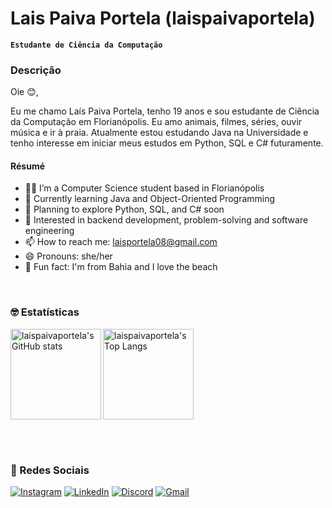 # Lais Paiva Portela (laispaivaportela)
**`Estudante de Ciência da Computação`**

### Descrição
Oie 😊,

Eu me chamo Laís Paiva Portela, tenho 19 anos e sou estudante de Ciência da Computação em Florianópolis. Eu amo animais, filmes, séries, ouvir música e ir à praia.
Atualmente estou estudando Java na Universidade e tenho interesse em iniciar meus estudos em Python, SQL e C# futuramente.

#### Résumé
- 👩‍💻 I’m a Computer Science student based in Florianópolis
- 🌱 Currently learning Java and Object-Oriented Programming
- 📌 Planning to explore Python, SQL, and C# soon
- 🎯 Interested in backend development, problem-solving and software engineering
- 📫 How to reach me: laisportela08@gmail.com
- 😄 Pronouns: she/her
- 🌊 Fun fact: I'm from Bahia and I love the beach
<br>

### 🤓 Estatísticas 

  <img 
    align="left"
    alt="laispaivaportela's GitHub stats" 
    height="145" 
    src="https://github-readme-stats.vercel.app/api?username=laispaivaportela&show_icons=true&theme=solarized-light" 
  />

 <img 
    align="center"
    alt="laispaivaportela's Top Langs" 
    height="145" 
    src="https://github-readme-stats.vercel.app/api/top-langs/?username=laispaivaportela&theme=solarized-light&layout=compact&custom_title=Tecnologias" 
  />
</div>

<br><br>
### 🔗 Redes Sociais
[![Instagram](https://img.shields.io/badge/Instagram-@lais.portela-%23E4405F.svg?logo=instagram&logoColor=white)](https://www.instagram.com/lais.portela)
[![LinkedIn](https://img.shields.io/badge/LinkedIn-@laispaivaportela-%230077B5.svg?logo=linkedin&logoColor=white)](https://www.linkedin.com/in/laispaivaportela)
[![Discord](https://img.shields.io/badge/Discord-laiportela-%235865F2.svg?logo=discord&logoColor=white)](https://discord.com/)
[![Gmail](https://img.shields.io/badge/Gmail-laisportela08@gmail.com-D14836?style=flat&logo=gmail&logoColor=white)](mailto:laisportela08@gmail.com)

<!---
laispaivaportela/laispaivaportela is a ✨ special ✨ repository because its `README.md` (this file) appears on your GitHub profile.
You can click the Preview link to take a look at your changes.
--->
